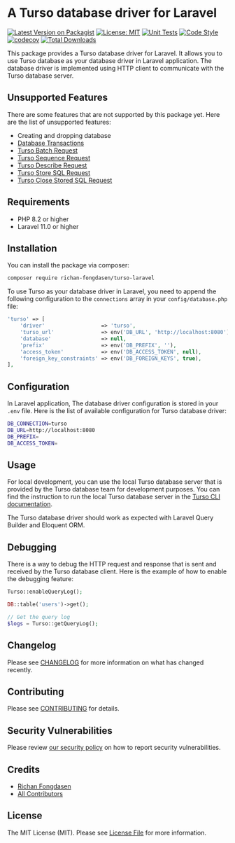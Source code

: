 # A Turso database driver for Laravel

[![Latest Version on Packagist](https://img.shields.io/packagist/v/richan-fongdasen/turso-laravel.svg?style=flat-square)](https://packagist.org/packages/richan-fongdasen/turso-laravel)
[![License: MIT](https://poser.pugx.org/richan-fongdasen/turso-laravel/license.svg)](https://opensource.org/licenses/MIT)
[![Unit Tests](https://github.com/richan-fongdasen/turso-laravel/actions/workflows/run-tests.yml/badge.svg?branch=main)](https://github.com/richan-fongdasen/turso-laravel/actions/workflows/run-tests.yml)
[![Code Style](https://github.com/richan-fongdasen/turso-laravel/actions/workflows/fix-php-code-style-issues.yml/badge.svg?branch=main)](https://github.com/richan-fongdasen/turso-laravel/actions/workflows/fix-php-code-style-issues.yml)
[![codecov](https://codecov.io/gh/richan-fongdasen/turso-laravel/graph/badge.svg?token=eKJSttyUGc)](https://codecov.io/gh/richan-fongdasen/turso-laravel)
[![Total Downloads](https://img.shields.io/packagist/dt/richan-fongdasen/turso-laravel.svg?style=flat-square)](https://packagist.org/packages/richan-fongdasen/turso-laravel)

This package provides a Turso database driver for Laravel. It allows you to use Turso database as your database driver in Laravel application. The database driver is implemented using HTTP client to communicate with the Turso database server.

## Unsupported Features

There are some features that are not supported by this package yet. Here are the list of unsupported features:

-   Creating and dropping database
-   [Database Transactions](https://turso.tech/blog/bring-your-own-sdk-with-tursos-http-api-ff4ccbed)
-   [Turso Batch Request](https://github.com/tursodatabase/libsql/blob/main/docs/HTTP_V2_SPEC.md#execute-a-batch)
-   [Turso Sequence Request](https://github.com/tursodatabase/libsql/blob/main/docs/HTTP_V2_SPEC.md#execute-a-sequence-of-sql-statements)
-   [Turso Describe Request](https://github.com/tursodatabase/libsql/blob/main/docs/HTTP_V2_SPEC.md#describe-a-statement)
-   [Turso Store SQL Request](https://github.com/tursodatabase/libsql/blob/main/docs/HTTP_V2_SPEC.md#store-an-sql-text-on-the-server)
-   [Turso Close Stored SQL Request](https://github.com/tursodatabase/libsql/blob/main/docs/HTTP_V2_SPEC.md#close-a-stored-sql-text)

## Requirements

-   PHP 8.2 or higher
-   Laravel 11.0 or higher

## Installation

You can install the package via composer:

```bash
composer require richan-fongdasen/turso-laravel
```

To use Turso as your database driver in Laravel, you need to append the following configuration to the `connections` array in your `config/database.php` file:

```php
'turso' => [
    'driver'                  => 'turso',
    'turso_url'               => env('DB_URL', 'http://localhost:8080'),
    'database'                => null,
    'prefix'                  => env('DB_PREFIX', ''),
    'access_token'            => env('DB_ACCESS_TOKEN', null),
    'foreign_key_constraints' => env('DB_FOREIGN_KEYS', true),
],
```

## Configuration

In Laravel application, The database driver configuration is stored in your `.env` file. Here is the list of available configuration for Turso database driver:

```bash
DB_CONNECTION=turso
DB_URL=http://localhost:8080
DB_PREFIX=
DB_ACCESS_TOKEN=
```

## Usage

For local development, you can use the local Turso database server that is provided by the Turso database team for development purposes. You can find the instruction to run the local Turso database server in the [Turso CLI documentation](https://docs.turso.tech/local-development#turso-cli).

The Turso database driver should work as expected with Laravel Query Builder and Eloquent ORM.

## Debugging

There is a way to debug the HTTP request and response that is sent and received by the Turso database client. Here is the example of how to enable the debugging feature:

```php
Turso::enableQueryLog();

DB::table('users')->get();

// Get the query log
$logs = Turso::getQueryLog();
```

## Changelog

Please see [CHANGELOG](CHANGELOG.md) for more information on what has changed recently.

## Contributing

Please see [CONTRIBUTING](.github/CONTRIBUTING.md) for details.

## Security Vulnerabilities

Please review [our security policy](../../security/policy) on how to report security vulnerabilities.

## Credits

-   [Richan Fongdasen](https://github.com/richan-fongdasen)
-   [All Contributors](../../contributors)

## License

The MIT License (MIT). Please see [License File](LICENSE.md) for more information.
